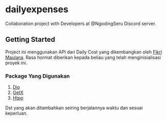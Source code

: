 # dailyexpenses

Collaboration project with Developers at @NgodingSeru Discord server.

## Getting Started

Project ini menggunakan API dari Daily Cost yang dikembangkan oleh [Fikri Maulana](https://github.com/fikrimln16). Rasa hormat diberikan kepada beliau yang telah menginisialisasi proyek ini.

### Package Yang Digunakan

1. [Dio](https://pub.dev/packages/dio)
2. [GetX](https://pub.dev/packages/get)
3. [Htpp](https://pub.dev/packages/http)

Dst yang akan ditambahkan seiring berjalannya waktu dan sesuai keperluan.
